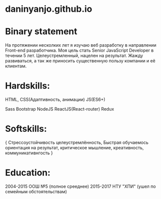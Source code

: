 # daninyanjo.github.io


# Binary statement

На протяжении несколких лет я изучаю веб разработку в направлении Front-end разработчика. Моя цель стать Senior JavaScript Developer в течении 5 лет. Целеустремленный, нацелен на результат. Жажду развиваться, а так же приносить существенную пользу компании и её клиентам.


# Hardskills:
HTML,
 CSS(Адаптивность, анимации)
JS(ES6+)

Sass
Bootstrap
NodeJS
ReactJS(React-router)
Redux

# Softskills:
 {
    Стрессоустойчивость 
    целеустремлённость,
    Быстрая обучаемось
    ориентация на результат,
    критическое мышление,
    креативность,
    коммуникативнгость
}



# Education:

2004-2015 ООШ №5 (полное срееднее)
2015-2017 НТУ "ХПИ" (ушел по семейным обстоятельствам)